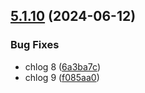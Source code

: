## [5.1.10](https://github.com/BreamIsAFish/vite-test-repo/compare/v5.1.9...v5.1.10) (2024-06-12)


### Bug Fixes

* chlog 8 ([6a3ba7c](https://github.com/BreamIsAFish/vite-test-repo/commit/6a3ba7c2b38ac60e3f01f5b1ddb968fa65d74d4b))
* chlog 9 ([f085aa0](https://github.com/BreamIsAFish/vite-test-repo/commit/f085aa045d0f74c9c6bf609970ff782f56b2a7d5))
